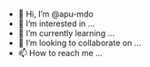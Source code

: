 - 👋 Hi, I’m @apu-mdo
- 👀 I’m interested in ...
- 🌱 I’m currently learning ...
- 💞️ I’m looking to collaborate on ...
- 📫 How to reach me ...

<!---
apu-mdo/apu-mdo is a ✨ special ✨ repository because its `README.md` (this file) appears on your GitHub profile.
You can click the Preview link to take a look at your changes.
--->
